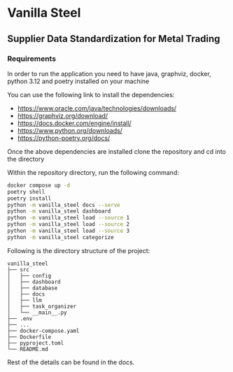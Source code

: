 # Vanilla Steel

## Supplier Data Standardization for Metal Trading

### Requirements

In order to run the application you need to have java, graphviz, docker, python 3.12 and poetry installed on your machine

You can use the following link to install the dependencies:

- https://www.oracle.com/java/technologies/downloads/
- https://graphviz.org/download/
- https://docs.docker.com/engine/install/
- https://www.python.org/downloads/
- https://python-poetry.org/docs/

Once the above dependencies are installed clone the repository and cd into the directory

Within the repository directory, run the following command:

```bash
docker compose up -d
poetry shell
poetry install
python -m vanilla_steel docs --serve
python -m vanilla_steel dashboard
python -m vanilla_steel load --source 1
python -m vanilla_steel load --source 2
python -m vanilla_steel load --source 3
python -m vanilla_steel categorize
```

Following is the directory structure of the project:

```text
vanilla_steel
├── src
│   ├── config
│   ├── dashboard
│   ├── database
│   ├── docs
│   ├── llm
│   ├── task_organizer
│   └── __main__.py
├── .env
├── ...
├── docker-compose.yaml
├── Dockerfile
├── pyproject.toml
└── README.md
```

Rest of the details can be found in the docs.
